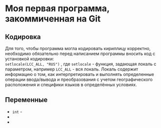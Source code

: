 # Моя первая программа, закоммиченная на Git

## Кодировка

Для того, чтобы программа могла кодировать кириллицу корректно, необходимо обязательно перед написанием программы вносить код с установкой кодировки:<br>
```setlocale(LCC_ALL, "RUS")``` , где `setlocale` - функция, задающая локаль с параметром, например `LCC_ALL` - вся локаль. Локаль содержит информацию о том, как интерпретировать и выполнять определенные операции ввода/вывода и преобразования с учетом географического расположения и специфики языков в определённых условиях.<br>

## Переменные
* `int` - 
* ` `
* ` `